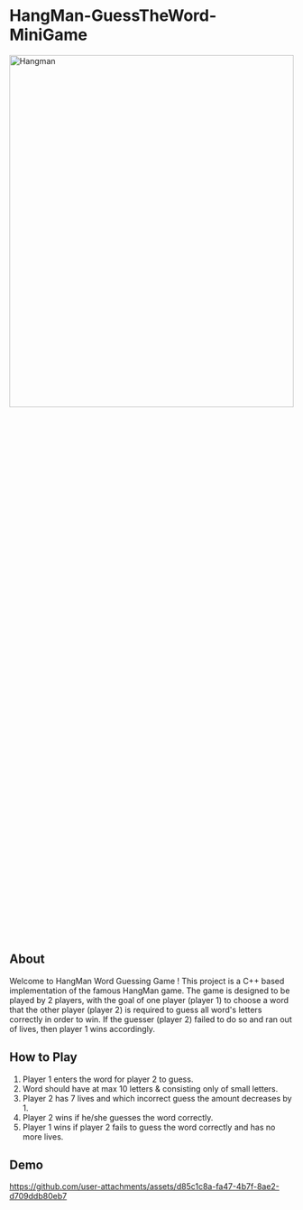 # HangMan-GuessTheWord-MiniGame
<img src="https://github.com/user-attachments/assets/b6661389-b853-44d3-983c-ded7b7ec8788" alt="Hangman" style="width:100%; height:40%;">

## About
Welcome to HangMan Word Guessing Game !
This project is a C++ based implementation of the famous HangMan game. The game is designed to be played by 2 players, with the goal of one player (player 1) to choose a word that the other player (player 2) is required to guess all word's letters correctly in order to win. If the guesser (player 2) failed to do so and ran out of lives, then player 1 wins accordingly.

## How to Play
1. Player 1 enters the word for player 2 to guess.
2. Word should have at max 10 letters & consisting only of small letters.
3. Player 2 has 7 lives and which incorrect guess the amount decreases by 1.
4. Player 2 wins if he/she guesses the word correctly.
5. Player 1 wins if player 2 fails to guess the word correctly and has no more lives.

## Demo
https://github.com/user-attachments/assets/d85c1c8a-fa47-4b7f-8ae2-d709ddb80eb7

